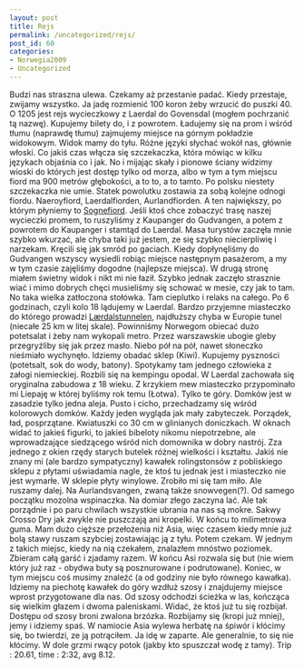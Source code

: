 ```yaml
---
layout: post
title: Rejs
permalink: /uncategorized/rejs/
post_id: 60
categories: 
- Norwegia2009
- Uncategorized
---
```


Budzi nas straszna ulewa. Czekamy aż przestanie padać. Kiedy przestaje, zwijamy wszystko. Ja jadę rozmienić 100 koron żeby wrzucić do puszki 40. O 1205 jest rejs wycieczkowy z Laerdal do Govensdal (mogłem pochrzanić tą nazwę). Kupujemy bilety do, i z powrotem. Ładujemy się na prom i wśród tłumu (naprawdę tłumu) zajmujemy miejsce na górnym pokładzie widokowym. Widok mamy do tyłu. Różne języki słychać wokół nas, głównie włoski. Co jakiś czas włącza się szczekaczka, która mówiąc w kilku językach objaśnia co i jak. No i mijając skały i pionowe ściany widzimy wioski do których jest dostęp tylko od morza, albo w tym a tym miejscu fiord ma 900 metrów głębokości, a to to, a to tamto. Po polsku niestety szczekaczka nie umie. Statek powolutku zostawia za sobą kolejne odnogi fiordu. Naeroyfiord, Laerdalfiorden, Aurlandfiorden. A ten największy, po którym płyniemy to 
[Sognefiord](http://en.wikipedia.org/wiki/Sognafjorden). Jeśli ktoś chce zobaczyć trasę naszej wycieczki promem, to ruszyliśmy z Kaupanger do Gudvangen, a potem z powrotem do Kaupanger i stamtąd do Laerdal. Masa turystów zaczęła mnie szybko wkurzać, ale chyba taki już jestem, ze się szybko niecierpliwię i narzekam. Kręcili się jak smród po gaciach. Kiedy dopłynęliśmy do Gudvangen wszyscy wysiedli robiąc miejsce następnym pasażerom, a my w tym czasie zajęliśmy dogodne (najlepsze miejsca). W drugą stronę miałem świetny widok i nikt mi nie łaził. Szybko jednak zaczęło strasznie wiać i mimo dobrych chęci musieliśmy się schować w mesie, czy jak to tam. No taka wielka zatłoczona stołówka. Tam cieplutko i relaks na całego. Po 6 godzinach, czyli kolo 18 lądujemy w Laerdal. Bardzo przyjemne miasteczko do którego prowadzi 
[Lærdalstunnelen](http://en.wikipedia.org/wiki/Laerdalstunnelen), najdłuższy chyba w Europie tunel (niecałe 25 km w litej skale). Powinniśmy Norwegom obiecać dużo potetsalat i żeby nam wykopali metro. Przez warszawskie ubogie gleby przegryźliby się jak przez masło. Niebo pół na pół, nawet słoneczko nieśmiało wychynęło. Idziemy obadać sklep (Kiwi). Kupujemy pyszności (potetsalt, sok do wody, batony). Spotykamy tam jednego człowieka z załogi niemieckiej. Rozbili się na kempingu opodal. W Laerdal zachowała się oryginalna zabudowa z 18 wieku. Z krzykiem mew miasteczko przypominało mi Liepaję w której byliśmy rok temu (Łotwa). Tylko te góry. Domków jest w zasadzie tylko jedna aleja. Pusto i cicho, przechadzamy się wśród kolorowych domków. Każdy jeden wygląda jak mały zabyteczek. Porządek, ład, posprzątane. Kwiatuszki co 30 cm w glinianych doniczkach. W oknach widać to jakieś figurki, to jakieś bibeloty nikomu niepotrzebne, ale wprowadzające siedzącego wśród nich domownika w dobry nastrój. Zza jednego z okien rzędy starych butelek różnej wielkości i kształtu. Jakiś nie znany mi (ale bardzo sympatyczny) kawałek rolingstonsów z pobliskiego sklepu z płytami uświadamia nagle, że ktoś tu jednak jest i miasteczko nie jest wymarłe. W sklepie płyty winylowe. Zrobiło mi się tam miło. Ale ruszamy dalej. Na Aurlandsvangen, zwaną także snowvegen(?). Od samego początku mozolna wspinaczka. Na domiar złego zaczyna lać. Ale tak porządnie i po paru chwilach wszystkie ubrania na nas są mokre. Sakwy Crosso Dry jak zwykle nie puszczają ani kropelki. W końcu to milimetrowa guma. Mam dużo cięższe przełożenia niż Asia, więc czasem kiedy mnie już bolą stawy ruszam szybciej zostawiając ją z tyłu. Potem czekam. W jednym z takich miejsc, kiedy na nią czekałem, znalazłem mnóstwo poziomek. Zbieram całą garść i zjadamy razem. W końcu Asi rozwala się but (nie wiem który już raz - obydwa buty są posznurowane i podrutowane). Koniec, w tym miejscu coś musimy znaleźć (a od godziny nie było równego kawałka). Idziemy na piechotę kawałek do góry wzdłuż szosy i znajdujemy miejsce wprost przygotowane dla nas. Od szosy odchodzi ścieżka w las, kończąca się wielkim głazem i dwoma paleniskami. Widać, że ktoś już tu się rozbijał. Dostępu od szosy broni zwalona brzózka. Rozbijamy się (kropi już mniej), jemy i idziemy spaś. W namiocie Asia wylewa herbatę na śpiwór i kłócimy się, bo twierdzi, ze ją potrąciłem. Ja idę w zaparte. Ale generalnie, to się nie kłócimy. W dole grzmi rwący potok (jakby kto spuszczał wodę z tamy). Trip : 20.61, time : 2:32, avg 8.12.